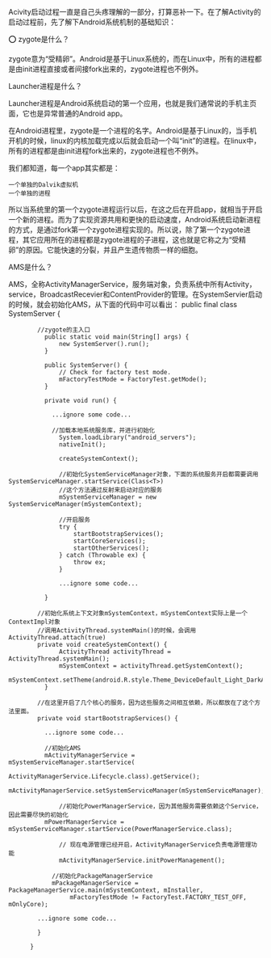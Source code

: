 Acivity启动过程一直是自己头疼理解的一部分，打算恶补一下。在了解Activity的启动过程前，先了解下Android系统机制的基础知识：

⭕️ zygote是什么？

zygote意为“受精卵”。Android是基于Linux系统的，而在Linux中，所有的进程都是由init进程直接或者间接fork出来的，zygote进程也不例外。

Launcher进程是什么？

Launcher进程是Android系统启动的第一个应用，也就是我们通常说的手机主页面，它也是异常普通的Android app。

在Android进程里，zygote是一个进程的名字。Android是基于Linux的，当手机开机的时候，linux的内核加载完成以后就会启动一个叫“init”的进程。在linux中，所有的进程都是由init进程fork出来的，zygote进程也不例外。

我们都知道，每一个app其实都是：

    一个单独的Dalvik虚拟机
    一个单独的进程
    
所以当系统里的第一个zygote进程运行以后，在这之后在开启app，就相当于开启一个新的进程。而为了实现资源共用和更快的启动速度，Android系统启动新进程的方式，是通过fork第一个zygote进程实现的。所以说，除了第一个zygote进程，其它应用所在的进程都是zygote进程的子进程，这也就是它称之为“受精卵”的原因。它能快速的分裂，并且产生遗传物质一样的细胞。


AMS是什么？

AMS，全称ActivityManagerService，服务端对象，负责系统中所有Activity，service，BroadcastRecevier和ContentProvider的管理。在SystemServier启动的时候，就会初始化AMS，从下面的代码中可以看出：
          public final class SystemServer {

            //zygote的主入口
              public static void main(String[] args) {
                  new SystemServer().run();
              }

              public SystemServer() {
                  // Check for factory test mode.
                  mFactoryTestMode = FactoryTest.getMode();
              }

              private void run() {

                ...ignore some code...

                //加载本地系统服务库，并进行初始化 
                  System.loadLibrary("android_servers");
                  nativeInit();

                  createSystemContext();

                  //初始化SystemServiceManager对象，下面的系统服务开启都需要调用SystemServiceManager.startService(Class<T>)
                  //这个方法通过反射来启动对应的服务
                  mSystemServiceManager = new SystemServiceManager(mSystemContext);

                  //开启服务
                  try {
                      startBootstrapServices();
                      startCoreServices();
                      startOtherServices();
                  } catch (Throwable ex) {
                      throw ex;
                  }

                  ...ignore some code...

              }

            //初始化系统上下文对象mSystemContext，mSystemContext实际上是一个ContextImpl对象
            //调用ActivityThread.systemMain()的时候，会调用ActivityThread.attach(true)
            private void createSystemContext() {
                  ActivityThread activityThread = ActivityThread.systemMain();
                  mSystemContext = activityThread.getSystemContext();
                  mSystemContext.setTheme(android.R.style.Theme_DeviceDefault_Light_DarkActionBar);
              }

            //在这里开启了几个核心的服务，因为这些服务之间相互依赖，所以都放在了这个方法里面。
            private void startBootstrapServices() {

              ...ignore some code...

              //初始化AMS
              mActivityManagerService = mSystemServiceManager.startService(
                          ActivityManagerService.Lifecycle.class).getService();
                  mActivityManagerService.setSystemServiceManager(mSystemServiceManager);

                  //初始化PowerManagerService，因为其他服务需要依赖这个Service，因此需要尽快的初始化
              mPowerManagerService = mSystemServiceManager.startService(PowerManagerService.class);

                  // 现在电源管理已经开启，ActivityManagerService负责电源管理功能
                  mActivityManagerService.initPowerManagement();

                //初始化PackageManagerService
                mPackageManagerService = PackageManagerService.main(mSystemContext, mInstaller,
                     mFactoryTestMode != FactoryTest.FACTORY_TEST_OFF, mOnlyCore);

            ...ignore some code...

            }

          }



